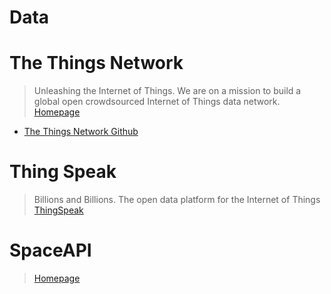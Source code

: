 # Data

# The Things Network

> Unleashing the Internet of Things. We are on a mission to build a global open crowdsourced Internet of Things data network. [Homepage](http://preview.thethingsnetwork.org/)

- [The Things Network Github](https://github.com/TheThingsNetwork/)

# Thing Speak

> Billions and Billions. The open data platform for the Internet of Things [ThingSpeak](https://thingspeak.com/)


# SpaceAPI

>   [Homepage](http://spaceapi.net/)